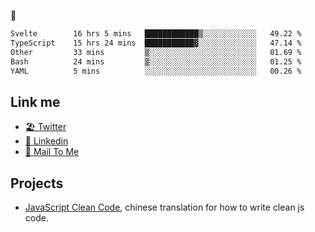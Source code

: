 🤔


<!--START_SECTION:waka-->

```txt
Svelte        16 hrs 5 mins   ████████████▒░░░░░░░░░░░░   49.22 %
TypeScript    15 hrs 24 mins  ███████████▓░░░░░░░░░░░░░   47.14 %
Other         33 mins         ▒░░░░░░░░░░░░░░░░░░░░░░░░   01.69 %
Bash          24 mins         ▒░░░░░░░░░░░░░░░░░░░░░░░░   01.25 %
YAML          5 mins          ░░░░░░░░░░░░░░░░░░░░░░░░░   00.26 %
```

<!--END_SECTION:waka-->

## Link me

- [🏖️ Twitter](https://twitter.com/yuetong3yu)
- [🧳 Linkedin](https://www.linkedin.com/in/yuetong3yu)
- [📧 Mail To Me](mailto:yuetong3yu@gmail.com)


## Projects 

- [JavaScript Clean Code](https://js-clean-code-cn.vercel.app/), chinese translation for how to write clean js code.
